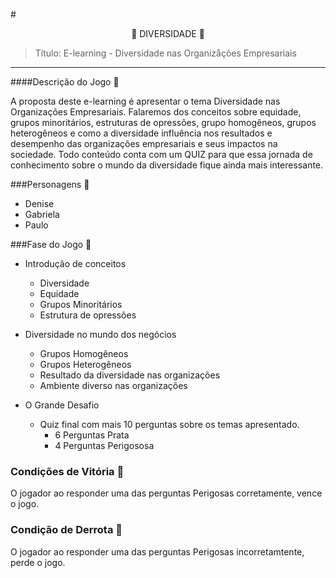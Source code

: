 
#<center>🌈 DIVERSIDADE 🌈</center>

> Título: E-learning - Diversidade nas Organizåções Empresariais
---
####Descrição do Jogo  📖 

A proposta deste e-learning é apresentar o tema Diversidade nas Organizações Empresariais.
Falaremos dos conceitos sobre equidade, grupos minoritários, estruturas de opressões, 
grupo homogêneos, grupos heterogêneos e como a diversidade influência nos resultados e 
desempenho das organizações empresariais e seus impactos na sociedade. Todo conteúdo 
conta com um QUIZ para que essa jornada de conhecimento sobre o mundo da diversidade 
fique ainda mais interessante.

###Personagens 👤

- Denise
- Gabriela
- Paulo

###Fase do Jogo 📍  

* Introdução de conceitos
    - Diversidade
    - Equidade
    - Grupos Minoritários
    - Estrutura de opressões
    


* Diversidade no mundo dos negócios
    - Grupos Homogêneos
    - Grupos Heterogêneos
    - Resultado da diversidade nas organizações
    - Ambiente diverso nas organizações
    

* O Grande Desafio 
    - Quiz final com mais 10 perguntas sobre os temas apresentado.  
      - 6 Perguntas Prata
      - 4 Perguntas Perigososa
    
### Condições de Vitória 🎯
O jogador ao responder uma das perguntas Perigosas corretamente, vence o jogo.


### Condição de Derrota 👻
O jogador ao responder uma das perguntas Perigosas incorretamtente, perde o jogo.

        

